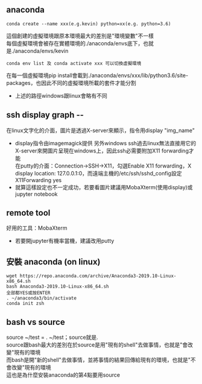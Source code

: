 ## anaconda
```
conda create --name xxx(e.g.kevin) python=xx(e.g. python=3.6)
```
這個創建的虛擬環境跟原本環境最大的差別是"環境變數"不一樣  
每個虛擬環境會被存在實體環境的./anaconda/envs底下，也就是./anaconda/envs/kevin  
```
conda env list 及 conda activate xxx 可以切換虛擬環境
```
在每一個虛擬環境pip install會載到./anaconda/envs/xxx/lib/python3.6/site-packages，也因此不同的虛擬環境所載的套件才能分割
* 上述的路徑windows跟linux會略有不同

## ssh display graph --
在linux文字化的介面，圖片是透過X-server來顯示，指令用display "img_name"  
* display指令由imagemagick提供 
另外windows ssh過去linux無法直接用它的X-server來開圖片呈現在windows上，因此ssh必需要附加X11 forwarding才能  
在putty的介面：Connection->SSH->X11，勾選Enable X11 forwarding，X display location: 127.0.0.1:0，而遠端主機的/etc/ssh/sshd_config設定X11Forwarding yes  
* 就算這樣設定也不一定成功，若要看圖片建議用MobaXterm(使用display)或jupyter notebook

## remote tool
好用的工具：MobaXterm
* 若要開jupyter有機率當機，建議改用putty

## 安裝 anaconda (on linux)
```
wget https://repo.anaconda.com/archive/Anaconda3-2019.10-Linux-x86_64.sh
bash Anaconda3-2019.10-Linux-x86_64.sh
全部都YES或按ENTER
. ~/anaconda3/bin/activate
conda init zsh
```

## bash vs source
source ~/test = . ~/test；source就是.  
source跟bash最大的差別在於source是用"現有的shell"去做事情，也就是"會改變"現有的環境  
而bash是開"新的shell"去做事情，並將事情的結果回傳給現有的環境，也就是"不會改變"現有的環境  
這也是為什麼安裝anaconda的第4點要用source

